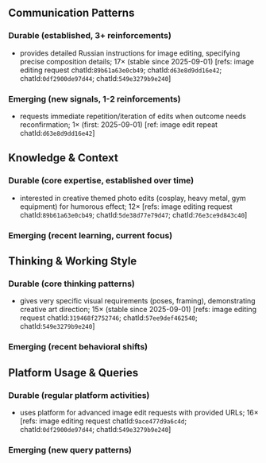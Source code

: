 ## Communication Patterns
### Durable (established, 3+ reinforcements)
- provides detailed Russian instructions for image editing, specifying precise composition details; 17× (stable since 2025-09-01) [refs: image editing request chatId:`89b61a63e0cb49`; chatId:`d63e8d9dd16e42`; chatId:`0df2900de97d44`; chatId:`549e3279b9e240`]

### Emerging (new signals, 1-2 reinforcements)
- requests immediate repetition/iteration of edits when outcome needs reconfirmation; 1× (first: 2025-09-01) [ref: image edit repeat chatId:`d63e8d9dd16e42`]

## Knowledge & Context
### Durable (core expertise, established over time)
- interested in creative themed photo edits (cosplay, heavy metal, gym equipment) for humorous effect; 12× [refs: image editing request chatId:`89b61a63e0cb49`; chatId:`5de38d77e79d47`; chatId:`76e3ce9d843c40`]

### Emerging (recent learning, current focus)

## Thinking & Working Style
### Durable (core thinking patterns)
- gives very specific visual requirements (poses, framing), demonstrating creative art direction; 15× (stable since 2025-09-01) [refs: image editing request chatId:`319468f2752746`; chatId:`57ee9def462540`; chatId:`549e3279b9e240`]

### Emerging (recent behavioral shifts)

## Platform Usage & Queries
### Durable (regular platform activities)
- uses platform for advanced image edit requests with provided URLs; 16× [refs: image editing request chatId:`9ace477d9a6c4d`; chatId:`0df2900de97d44`; chatId:`549e3279b9e240`]

### Emerging (new query patterns)